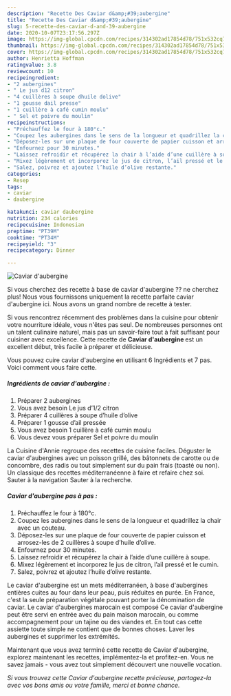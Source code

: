 ```yaml
---
description: "Recette Des Caviar d&amp;#39;aubergine"
title: "Recette Des Caviar d&amp;#39;aubergine"
slug: 5-recette-des-caviar-d-and-39-aubergine
date: 2020-10-07T23:17:56.297Z
image: https://img-global.cpcdn.com/recipes/314302ad17854d78/751x532cq70/caviar-daubergine-photo-principale-de-la-recette.jpg
thumbnail: https://img-global.cpcdn.com/recipes/314302ad17854d78/751x532cq70/caviar-daubergine-photo-principale-de-la-recette.jpg
cover: https://img-global.cpcdn.com/recipes/314302ad17854d78/751x532cq70/caviar-daubergine-photo-principale-de-la-recette.jpg
author: Henrietta Hoffman
ratingvalue: 3.8
reviewcount: 10
recipeingredient:
- "2 aubergines"
- " Le jus d12 citron"
- "4 cuillères à soupe dhuile dolive"
- "1 gousse dail presse"
- "1 cuillère à café cumin moulu"
- " Sel et poivre du moulin"
recipeinstructions:
- "Préchauffez le four à 180°c."
- "Coupez les aubergines dans le sens de la longueur et quadrillez la chair avec un couteau."
- "Déposez-les sur une plaque de four couverte de papier cuisson et arrosez-les de 2 cuillères à soupe d’huile d’olive."
- "Enfournez pour 30 minutes."
- "Laissez refroidir et récupérez la chair à l’aide d’une cuillère à soupe."
- "Mixez légèrement et incorporez le jus de citron, l’ail pressé et le cumin."
- "Salez, poivrez et ajoutez l’huile d’olive restante."
categories:
- Resep
tags:
- caviar
- daubergine

katakunci: caviar daubergine 
nutrition: 234 calories
recipecuisine: Indonesian
preptime: "PT39M"
cooktime: "PT34M"
recipeyield: "3"
recipecategory: Dinner

---
```



![Caviar d&#39;aubergine](https://img-global.cpcdn.com/recipes/314302ad17854d78/751x532cq70/caviar-daubergine-photo-principale-de-la-recette.jpg)

Si vous cherchez des recette à base de caviar d&#39;aubergine ?? ne cherchez plus! Nous vous fournissons uniquement la recette parfaite caviar d&#39;aubergine ici. Nous avons un grand nombre de recette à tester.

Si vous rencontrez récemment des problèmes dans la cuisine pour obtenir votre nourriture idéale, vous n'êtes pas seul. De nombreuses personnes ont un talent culinaire naturel, mais pas un savoir-faire tout à fait suffisant pour cuisiner avec excellence. Cette recette de <strong> Caviar d&#39;aubergine </strong> est un excellent début, très facile à préparer et délicieuse.

<!--inarticleads1-->

Vous pouvez cuire caviar d&#39;aubergine en utilisant 6 Ingrédients et 7 pas. Voici comment vous faire cette.

##### Ingrédients de caviar d&#39;aubergine :

1. Préparer 2 aubergines
1. Vous avez besoin  Le jus d’1/2 citron
1. Préparer 4 cuillères à soupe d’huile d’olive
1. Préparer 1 gousse d’ail pressée
1. Vous avez besoin 1 cuillère à café cumin moulu
1. Vous devez vous préparer  Sel et poivre du moulin


La Cuisine d&#39;Annie regroupe des recettes de cuisine faciles. Déguster le caviar d&#39;aubergines avec un poisson grillé, des bâtonnets de carotte ou de concombre, des radis ou tout simplement sur du pain frais (toasté ou non). Un classique des recettes méditerranéenne à faire et refaire chez soi. Sauter à la navigation Sauter à la recherche. 

<!--inarticleads2-->

##### Caviar d&#39;aubergine pas à pas :

1. Préchauffez le four à 180°c.
1. Coupez les aubergines dans le sens de la longueur et quadrillez la chair avec un couteau.
1. Déposez-les sur une plaque de four couverte de papier cuisson et arrosez-les de 2 cuillères à soupe d’huile d’olive.
1. Enfournez pour 30 minutes.
1. Laissez refroidir et récupérez la chair à l’aide d’une cuillère à soupe.
1. Mixez légèrement et incorporez le jus de citron, l’ail pressé et le cumin.
1. Salez, poivrez et ajoutez l’huile d’olive restante.


Le caviar d&#39;aubergine est un mets méditerranéen, à base d&#39;aubergines entières cuites au four dans leur peau, puis réduites en purée. En France, c&#39;est la seule préparation végétale pouvant porter la dénomination de caviar. Le caviar d&#39;aubergines marocain est composé Ce caviar d&#39;aubergine peut être servi en entrée avec du pain maison marocain, ou comme accompagnement pour un tajine ou des viandes et. En tout cas cette assiette toute simple ne contient que de bonnes choses. Laver les aubergines et supprimer les extrémités. 

<!--inarticleads1-->

<p>
Maintenant que vous avez terminé cette recette de Caviar d&#39;aubergine, explorez maintenant les recettes, implémentez-la et profitez-en. Vous ne savez jamais - vous avez tout simplement découvert une nouvelle vocation.
</p>

<p>
<i>Si vous trouvez cette Caviar d&#39;aubergine recette précieuse, partagez-la avec vos bons amis ou votre famille, merci et bonne chance.</i>
</p>
